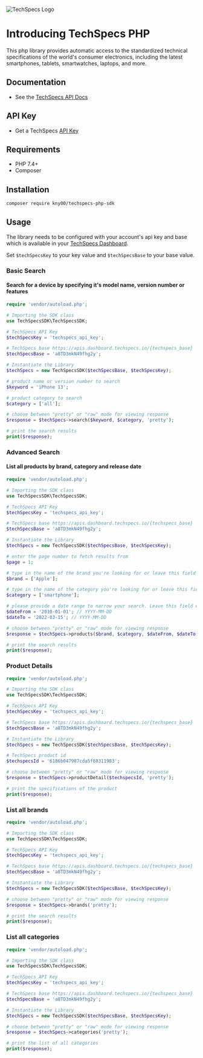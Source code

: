 ![TechSpecs Logo](https://i.imgur.com/QYvbQpn.png)

# Introducing TechSpecs PHP

This php library provides automatic access to the standardized technical specifications of the world's consumer electronics, including the latest smartphones, tablets, smartwatches, laptops, and more. 


## Documentation

-   See the [TechSpecs API Docs](https://techspecs.readme.io)

## API Key

-   Get a TechSpecs [API Key](https://developer.dashboard.techspecs.io/)


## Requirements

-   PHP 7.4+
-   Composer


## Installation

```sh
composer require kny00/techspecs-php-sdk
```

## Usage

The library needs to be configured with your account's api key and base which is
available in your [TechSpecs Dashboard](https://developer.dashboard.techspecs.io/). 

Set `$techSpecsKey` to your key value and `$techSpecsBase` to your base value.

### Basic Search
#### Search for a device by specifying it's model name, version number or features 

```php
require 'vendor/autoload.php';

# Importing the SDK class
use TechSpecsSDK\TechSpecsSDK;

# TechSpecs API Key
$techSpecsKey = 'techspecs_api_key';

# TechSpecs base https://apis.dashboard.techspecs.io/{techspecs_base}
$techSpecsBase = 'a8TD3mkN49fhg2y';

# Instantiate the Library
$techSpecs = new TechSpecsSDK($techSpecsBase, $techSpecsKey);

# product name or version number to search
$keyword = 'iPhone 13';

# product category to search
$category = ['all'];

# choose between "pretty" or "raw" mode for viewing response
$response = $techSpecs->search($keyword, $category, 'pretty');

# print the search results
print($response);

```

### Advanced Search
#### List all products by brand, category and release date
```php
require 'vendor/autoload.php';

# Importing the SDK class
use TechSpecsSDK\TechSpecsSDK;

# TechSpecs API Key
$techSpecsKey = 'techspecs_api_key';

# TechSpecs base https://apis.dashboard.techspecs.io/{techspecs_base}
$techSpecsBase = 'a8TD3mkN49fhg2y';

# Instantiate the Library
$techSpecs = new TechSpecsSDK($techSpecsBase, $techSpecsKey);

# enter the page number to fetch results from
$page = 1;

# type in the name of the brand you're looking for or leave this field empty to see results from all brands
$brand = ['Apple'];

# type in the name of the category you're looking for or leave this field empty to see results from all categories
$category = ['smartphone'];

# please provide a date range to narrow your search. Leave this field empty to fetch all results from all dates
$dateFrom = '2010-01-01'; // YYYY-MM-DD
$dateTo = '2022-03-15'; // YYYY-MM-DD

# choose between "pretty" or "raw" mode for viewing response
$response = $techSpecs->products($brand, $category, $dateFrom, $dateTo, $page, 'pretty');

# print the search results
print($response);

```

### Product Details

```php
require 'vendor/autoload.php';

# Importing the SDK class
use TechSpecsSDK\TechSpecsSDK;

# TechSpecs API Key
$techSpecsKey = 'techspecs_api_key';

# TechSpecs base https://apis.dashboard.techspecs.io/{techspecs_base}
$techSpecsBase = 'a8TD3mkN49fhg2y';

# Instantiate the Library
$techSpecs = new TechSpecsSDK($techSpecsBase, $techSpecsKey);

# TechSpecs product id
$techspecsId = '6186b047987cda5f88311983';

# choose between "pretty" or "raw" mode for viewing response
$response = $techSpecs->productDetail($techspecsId, 'pretty');

# print the specifications of the product
print($response);

```

### List all brands
```php
require 'vendor/autoload.php';

# Importing the SDK class
use TechSpecsSDK\TechSpecsSDK;

# TechSpecs API Key
$techSpecsKey = 'techspecs_api_key';

# TechSpecs base https://apis.dashboard.techspecs.io/{techspecs_base}
$techSpecsBase = 'a8TD3mkN49fhg2y';

# Instantiate the Library
$techSpecs = new TechSpecsSDK($techSpecsBase, $techSpecsKey);

# choose between "pretty" or "raw" mode for viewing response
$response = $techSpecs->brands('pretty');

# print the search results
print($response);

```
### List all categories    
```php
require 'vendor/autoload.php';

# Importing the SDK class
use TechSpecsSDK\TechSpecsSDK;

# TechSpecs API Key
$techSpecsKey = 'techspecs_api_key';

# TechSpecs base https://apis.dashboard.techspecs.io/{techspecs_base}
$techSpecsBase = 'a8TD3mkN49fhg2y';

# Instantiate the Library
$techSpecs = new TechSpecsSDK($techSpecsBase, $techSpecsKey);

# choose between "pretty" or "raw" mode for viewing response
$response = $techSpecs->categories('pretty');

# print the list of all categories
print($response);

```


